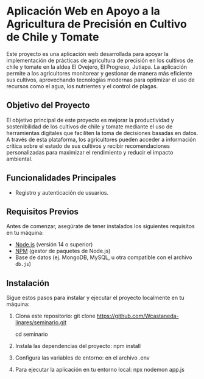 # Aplicación Web en Apoyo a la Agricultura de Precisión en Cultivo de Chile y Tomate

Este proyecto es una aplicación web desarrollada para apoyar la implementación de prácticas de agricultura de precisión en los cultivos de chile y tomate en la aldea El Ovejero, El Progreso, Jutiapa. La aplicación permite a los agricultores monitorear y gestionar de manera más eficiente sus cultivos, aprovechando tecnologías modernas para optimizar el uso de recursos como el agua, los nutrientes y el control de plagas.

## Objetivo del Proyecto

El objetivo principal de este proyecto es mejorar la productividad y sostenibilidad de los cultivos de chile y tomate mediante el uso de herramientas digitales que faciliten la toma de decisiones basadas en datos. A través de esta plataforma, los agricultores pueden acceder a información crítica sobre el estado de sus cultivos y recibir recomendaciones personalizadas para maximizar el rendimiento y reducir el impacto ambiental.

## Funcionalidades Principales

- Registro y autenticación de usuarios.


## Requisitos Previos

Antes de comenzar, asegúrate de tener instalados los siguientes requisitos en tu máquina:

- [Node.js](https://nodejs.org/) (versión 14 o superior)
- [NPM](https://www.npmjs.com/) (gestor de paquetes de Node.js)
- Base de datos (ej. MongoDB, MySQL, u otra compatible con el archivo `db.js`)

## Instalación

Sigue estos pasos para instalar y ejecutar el proyecto localmente en tu máquina:

1. Clona este repositorio:
   git clone https://github.com/Wcastaneda-linares/seminario.git
   
   cd seminario
3. Instala las dependencias del proyecto:
   npm install
4. Configura las variables de entorno:
   en el archivo .env
5. Para ejecutar la aplicación en tu entorno local:
   npx nodemon app.js
